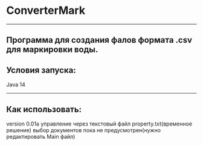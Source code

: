 # ConverterMark
-----
Программа для создания фалов формата .csv для маркировки воды.
-----
Условия запуска:
-----

Java 14

-----
Как использовать:
-----
version 0.01a
управление через текстовый файл property.txt(временное решение)
выбор документов пока не предусмотрен(нужно редактировать Main файл)

